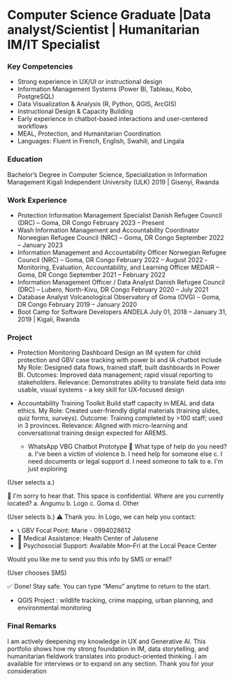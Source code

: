 # Computer Science Graduate |Data analyst/Scientist | Humanitarian IM/IT Specialist

### Key Competencies
- Strong experience in UX/UI or instructional design
- Information Management Systems (Power BI, Tableau, Kobo, PostgreSQL)
- Data Visualization & Analysis (R, Python, QGIS, ArcGIS)
- Instructional Design & Capacity Building
- Early experience in chatbot-based interactions and user-centered workflows
- MEAL, Protection, and Humanitarian Coordination
- Languages: Fluent in French, English, Swahili, and Lingala

### Education 
  Bachelor’s Degree in Computer Science, Specialization in Information Management 
  Kigali Independent University (ULK) 2019 | Gisenyi, Rwanda
### Work Experience 
- Protection Information Management Specialist
  Danish Refugee Council (DRC) – Goma, DR Congo February 2023 – Present
- Wash Information Management and Accountability Coordinator
  Norwegian Refugee Council (NRC) – Goma, DR Congo September 2022 – January 2023
- Information Management and Accountability Officer
  Norwegian Refugee Council (NRC) – Goma, DR Congo February 2022 – August 2022
-Monitoring, Evaluation, Accountability, and Learning Officer
  MEDAIR – Goma, DR Congo September 2021 – February 2022
- Information Management Officer / Data Analyst
  Danish Refugee Council (DRC) – Lubero, North-Kivu, DR Congo February 2020 – July 2021
- Database Analyst Volcanological
  Observatory of Goma (OVG) – Goma, DR Congo February 2019 – January 2020
- Boot Camp for Software Developers
ANDELA July 01, 2018 – January 31, 2019 | Kigali, Rwanda

### Project 
- Protection Monitoring Dashboard
  Design an IM system for child protection and GBV case tracking with power bi and IA chatbot include
  My Role: Designed data flows, trained staff, built dashboards in Power BI.
  Outcomes: Improved data management; rapid visual reporting to stakeholders. Relevance: Demonstrates ability to translate field data into usable, visual systems - a key skill for UX-focused design

- Accountability Training Toolkit
   Build staff capacity in MEAL and data ethics.
   My Role: Created user-friendly digital materials (training slides, quiz forms, surveys).
   Outcome: Training completed by >100 staff; used in 3 provinces.
   Relevance: Aligned with micro-learning and conversational training design expected for AREMS.

  - WhatsApp VBG Chatbot Prototype
    ⿡ What type of help do you need?
a. I've been a victim of violence
b. I need help for someone else
c. I need documents or legal support
d. I need someone to talk to
e. I'm just exploring

(User selects a.)

🔐 I'm sorry to hear that. This space is confidential.
Where are you currently located?
a. Angumu
b. Logo
c. Goma
d. Other

(User selects b.)
⚠ Thank you. In Logo, we can help you contact:
- 📞 GBV Focal Point: Marie - 0994028612
- 🏥 Medical Assistance: Health Center of Jalusene
- 🧠 Psychosocial Support: Available Mon–Fri at the Local Peace Center

Would you like me to send you this info by SMS or email?

(User chooses SMS)

✅ Done! Stay safe. You can type “Menu” anytime to return to the start.
- QGIS Project : wildlife tracking, crime mapping, urban planning, and environmental monitoring
### Final Remarks
I am actively deepening my knowledge in UX and Generative AI. This portfolio shows how my strong
foundation in IM, data storytelling, and humanitarian fieldwork translates into product-oriented thinking.
I am available for interviews or to expand on any section. Thank you for your consideration
